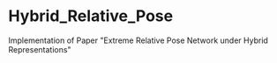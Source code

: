 # Hybrid_Relative_Pose
Implementation of Paper "Extreme Relative Pose Network under Hybrid Representations"
